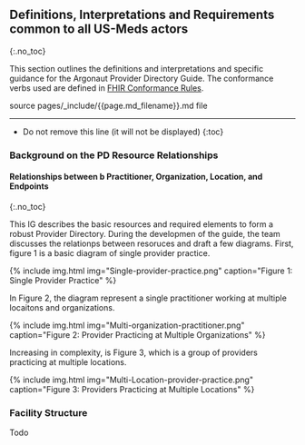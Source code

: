 ﻿## Definitions, Interpretations and Requirements common to all US-Meds actors
{:.no_toc}

This section outlines the definitions and interpretations and specific guidance for the Argonaut Provider Directory Guide.  The conformance verbs used are defined in [FHIR Conformance Rules](capstatements.html). 


source pages/\_include/{{page.md_filename}}.md  file


---

<!-- TOC  the css styling for this is \pages\assets\css\project.css under 'markdown-toc'-->

* Do not remove this line (it will not be displayed)
{:toc}

<!-- end TOC -->

### Background on the PD Resource Relationships

#### Relationships between b Practitioner, Organization, Location, and Endpoints
{:.no_toc}

This IG describes the basic resources and required elements to form a robust Provider Directory. During the developmen of the guide, the team discusses the relationps between resoruces and draft a few diagrams. First, figure 1 is a basic diagram of single provider practice.

{% include img.html img="Single-provider-practice.png" caption="Figure 1: Single Provider Practice" %}

In Figure 2, the diagram represent a single practitioner working at multiple locaitons and organizations.

{% include img.html img="Multi-organization-practitioner.png" caption="Figure 2: Provider Practicing at Multiple Organizations" %}


Increasing in complexity, is Figure 3, which is a group of providers practicing at multiple locations.

{% include img.html img="Multi-Location-provider-practice.png" caption="Figure 3: Providers Practicing at Multiple Locations" %}


### Facility Structure
Todo


